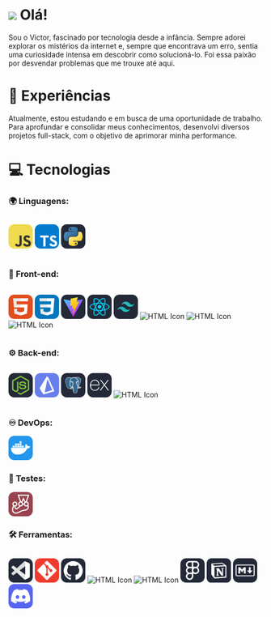 #  <img src="https://media.giphy.com/media/hvRJCLFzcasrR4ia7z/giphy.gif" width="30" > Olá!

Sou o Victor, fascinado por tecnologia desde a infância. Sempre adorei explorar os mistérios da internet e, sempre que encontrava um erro, sentia uma curiosidade intensa em descobrir como solucioná-lo. Foi essa paixão por desvendar problemas que me trouxe até aqui.

#  💼 Experiências

Atualmente, estou estudando e em busca de uma oportunidade de trabalho. Para aprofundar e consolidar meus conhecimentos, desenvolvi diversos projetos full-stack, com o objetivo de aprimorar minha performance.

# 💻 Tecnologias

### 🌍 Linguagens:



 <div style="display: flex; align-items: center; gap: 8px;">
    
<img
  src="https://github.com/tandpfun/skill-icons/blob/main/icons/JavaScript.svg?short_path=991e506"
  alt="JS icon"
  width="48"
  height="48"
/>
  <img
  src="https://github.com/tandpfun/skill-icons/blob/main/icons/TypeScript.svg"
  alt="HTML Icon"
  width="48"
  height="48"
/>
  <img
  src="https://github.com/tandpfun/skill-icons/blob/main/icons/Python-Dark.svg"
  alt="HTML Icon"
  width="48"
  height="48"
/>


  </div>

### 🎨 Front-end:

  <div style="display: flex; align-items: center; gap: 8px;">
    
  <img
  src="https://raw.githubusercontent.com/tandpfun/skill-icons/main/icons/HTML.svg"
  alt="HTML Icon"
  width="48"
  height="48"
/>
  <img
  src="https://github.com/tandpfun/skill-icons/blob/main/icons/CSS.svg"
  alt="HTML Icon"
  width="48"
  height="48"
/>
  <img
  src="https://github.com/tandpfun/skill-icons/blob/main/icons/Vite-Dark.svg"
  alt="HTML Icon"
  width="48"
  height="48"
/>
  <img
  src="https://github.com/tandpfun/skill-icons/blob/main/icons/React-Dark.svg"
  alt="HTML Icon"
  width="48"
  height="48"
/>
  <img
  src="https://github.com/tandpfun/skill-icons/blob/main/icons/TailwindCSS-Dark.svg"
  alt="HTML Icon"
  width="48"
  height="48"
/>
  <img
  src="https://www.react-hook-form.com/favicon-32x32.png?v=33dbda822526f0cf9f02a335ee65d925"
  alt="HTML Icon"
  width="48"
  height="48"
/>
  <img
  src="https://zod.dev/logo/logo.png"
  alt="HTML Icon"
  width="48"
  height="48"
/>
  <img
  src="https://reactrouter.com/favicon-dark.png"
  alt="HTML Icon"
  width="48"
  height="48"
/>




  </div>


### ⚙️ Back-end:

 <div style="display: flex; align-items: center; gap: 8px;">
    
  <img
  src="https://github.com/tandpfun/skill-icons/blob/main/icons/NodeJS-Dark.svg"
  alt="HTML Icon"
  width="48"
  height="48"
/>
  <img
  src="https://github.com/tandpfun/skill-icons/blob/main/icons/Prisma.svg"
  alt="HTML Icon"
  width="48"
  height="48"
/>
  <img
  src="https://github.com/tandpfun/skill-icons/blob/main/icons/PostgreSQL-Dark.svg"
  alt="HTML Icon"
  width="48"
  height="48"
/>
  <img
  src="https://github.com/tandpfun/skill-icons/blob/main/icons/ExpressJS-Dark.svg"
  alt="HTML Icon"
  width="48"
  height="48"
/>
  <img
  src="https://zod.dev/logo/logo.png"
  alt="HTML Icon"
  width="48"
  height="48"
/>
  </div>







### ♾️ DevOps:

  <img
  src="https://github.com/tandpfun/skill-icons/blob/main/icons/Docker.svg"
  alt="HTML Icon"
  width="48"
  height="48"
/>

### 🤖 Testes:

  <img
  src="https://github.com/tandpfun/skill-icons/blob/main/icons/Jest.svg"
  alt="HTML Icon"
  width="48"
  height="48"
/>

### 🛠 Ferramentas:

  <div style="display: flex; align-items: center; gap: 8px;">

  
  <img
  src="https://github.com/tandpfun/skill-icons/blob/main/icons/VSCode-Dark.svg"
  alt="HTML Icon"
  width="48"
  height="48"
/>
  <img
  src="https://github.com/tandpfun/skill-icons/blob/main/icons/Git.svg"
  alt="HTML Icon"
  width="48"
  height="48"
/>
  <img
  src="https://github.com/tandpfun/skill-icons/blob/main/icons/Github-Dark.svg"
  alt="HTML Icon"
  width="48"
  height="48"
/>
  <img
  src="https://github.com/tandpfun/skill-icons/blob/main/icons/Npm-Dark.svg"
  alt="HTML Icon"
  width="48"
  height="48"
/>
  <img
  src="https://github.com/tandpfun/skill-icons/blob/main/icons/Pnpm-Dark.svg"
  alt="HTML Icon"
  width="48"
  height="48"
/>
  <img
  src="https://github.com/tandpfun/skill-icons/blob/main/icons/Figma-Dark.svg"
  alt="HTML Icon"
  width="48"
  height="48"
/>
  <img
  src="https://github.com/tandpfun/skill-icons/blob/main/icons/Notion-Dark.svg"
  alt="HTML Icon"
  width="48"
  height="48"
/>
  <img
  src="https://github.com/tandpfun/skill-icons/blob/main/icons/Markdown-Dark.svg"
  alt="HTML Icon"
  width="48"
  height="48"
/>
  <img
  src="https://github.com/tandpfun/skill-icons/blob/main/icons/Discord.svg"
  alt="HTML Icon"
  width="48"
  height="48"
/>

  </div>












  



